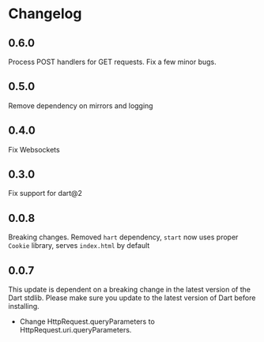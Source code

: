 # Changelog

## 0.6.0

Process POST handlers for GET requests. Fix a few minor bugs.

## 0.5.0

Remove dependency on mirrors and logging

## 0.4.0

Fix Websockets

## 0.3.0

Fix support for dart@2

## 0.0.8

Breaking changes. Removed `hart` dependency, `start` now uses proper `Cookie` library,
serves `index.html` by default

## 0.0.7

This update is dependent on a breaking change in the latest version of the Dart
stdlib. Please make sure you update to the latest version of Dart before
installing.

* Change HttpRequest.queryParameters to HttpRequest.uri.queryParameters.
